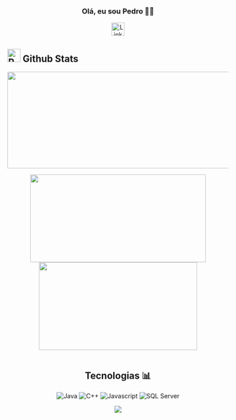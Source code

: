 <div align="center">
  
 ### Olá, eu sou Pedro 👋🏼 

  <a href="https://www.linkedin.com/in/pedro-rodrigues-985478278/">
    <img src="https://img.shields.io/badge/LinkedIn-0077B5?style=flat&logo=linkedin&logoColor=white" alt="LinkedIn" height="30"/>
  </a>
  
</div>





## <img src="https://raw.githubusercontent.com/Tarikul-Islam-Anik/Animated-Fluent-Emojis/master/Emojis/Travel%20and%20places/Rocket.png" alt="Rocket" width="30" height="30" /> Github Stats 



  
<p align="center">
  <img width="775" height="220" src="https://streak-stats.demolab.com?user=pedroved&theme=highcontrast&hide_border=true&border_radius=5&card_width=800">
</p>

<p align="center">
  <img width="400" height="200" src="https://github-readme-stats.vercel.app/api?username=pedroved&show_icons=true&theme=vision-friendly-dark">
  <img width="360" height="200" src="https://github-readme-stats.vercel.app/api/top-langs/?username=pedroved&size_weight=0.0005&count_weight=0.3&layout=compact&theme=vision-friendly-dark">
</p>

<p>
<div id="header" align="center">
  <img src="https://komarev.com/ghpvc/?username=pedroved&style=for-the-badge&color=orange" alt=""/>
</div>
</p>

<div align="center">
  
## Tecnologias 📊 
<p> 
  
</div>

<div align="center">
  
![Java](https://img.shields.io/badge/Java-FF0000?style=for-the-badge&logo=openjdk&logoColor=white)
![C++](https://img.shields.io/badge/-C++-blue?style=for-the-badge&logo=cplusplus)
![Javascript](https://img.shields.io/badge/JavaScript-F7DF1E?style=for-the-badge&logo=javascript&logoColor=black)
![SQL Server](https://img.shields.io/badge/SQL_Server-CC2927?style=for-the-badge&logo=microsoft-sql-server&logoColor=white)
</div>

<p align="center">
     <img src="https://capsule-render.vercel.app/api?type=waving&color=gradient&height=100&section=footer"/>
</p>
